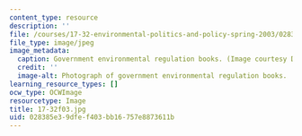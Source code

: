 ```yaml
---
content_type: resource
description: ''
file: /courses/17-32-environmental-politics-and-policy-spring-2003/028385e39dfef403bb16757e8873611b_17-32f03.jpg
file_type: image/jpeg
image_metadata:
  caption: Government environmental regulation books. (Image courtesy Daniel Bersak.)
  credit: ''
  image-alt: Photograph of government environmental regulation books.
learning_resource_types: []
ocw_type: OCWImage
resourcetype: Image
title: 17-32f03.jpg
uid: 028385e3-9dfe-f403-bb16-757e8873611b
---
```

